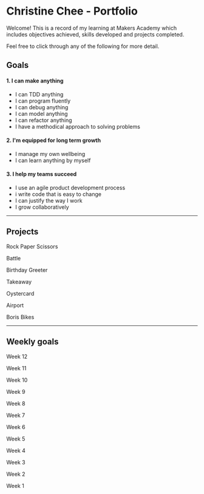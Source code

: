 # Christine Chee - Portfolio

Welcome! This is a record of my learning at Makers Academy which includes objectives achieved, skills developed and projects completed.

Feel free to click through any of the following for more detail.

## Goals

#### 1. I can make anything

- I can TDD anything
- I can program fluently
- I can debug anything
- I can model anything
- I can refactor anything
- I have a methodical approach to solving problems

#### 2. I'm equipped for long term growth

- I manage my own wellbeing
- I can learn anything by myself

#### 3. I help my teams succeed

- I use an agile product development process
- i write code that is easy to change
- I can justify the way I work
- I grow collaboratively

-----

## Projects

Rock Paper Scissors

Battle

Birthday Greeter

Takeaway

Oystercard

Airport

Boris Bikes

-----

## Weekly goals

Week 12

Week 11

Week 10

Week 9

Week 8

Week 7

Week 6

Week 5

Week 4

Week 3

Week 2

Week 1
